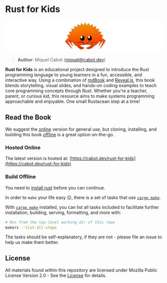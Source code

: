 # Rust for Kids

![Logo](./content/img/logo.png)

> **Author**: Miquel Cabot ([miquel@cabot.dev](mailto:miquel@cabot.dev))

**Rust for Kids** is an educational project designed to introduce the Rust programming language to young learners in a fun, accessible, and interactive way. Using a combination of [mdBook](https://rust-lang.github.io/mdBook/) and [Reveal.js](https://revealjs.com/), this book blends storytelling, visual slides, and hands-on coding examples to teach core programming concepts through Rust. Whether you're a teacher, parent, or curious kid, this resource aims to make systems programming approachable and enjoyable. One small Rustacean step at a time!

## Read the Book

We suggest the [online](#hosted-online) version for general use, but cloning, installing, and building this book [offline](#build-offline) is a great option on-the-go.

### Hosted Online

The latest version is hosted at: [https://cabot.dev/rust-for-kids](https://cabot.dev/rust-for-kids)

### Build Offline

You need to [install rust](https://www.rust-lang.org/tools/install) before you can continue.

In order to `make` your life easy 😉, there is a set of tasks that use [`cargo make`](https://sagiegurari.github.io/cargo-make/#overview).

With [`cargo make`](https://sagiegurari.github.io/cargo-make/#installation) installed, you can list all tasks included to facilitate further installation, building, serving, formatting, and more with:

```sh
# Run from the top-level working dir of this repo
makers --list-all-steps
```

The tasks should be self-explanatory, if they are not - please file an issue to help us make them better.

## License

All materials found within this repository are licensed under Mozilla Public License Version 2.0 - See the [License](./LICENSE.md) for details.
